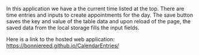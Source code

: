 In this application we have a the current time listed at the top.
There are time entries and inputs to create appointments for the day.
The save button saves the key and value of the table data and upon reload of the page, the saved data from the local storage fills the input fields.

Here is a link to the hosted web application:
https://bonniereed.github.io/CalendarEntries/
